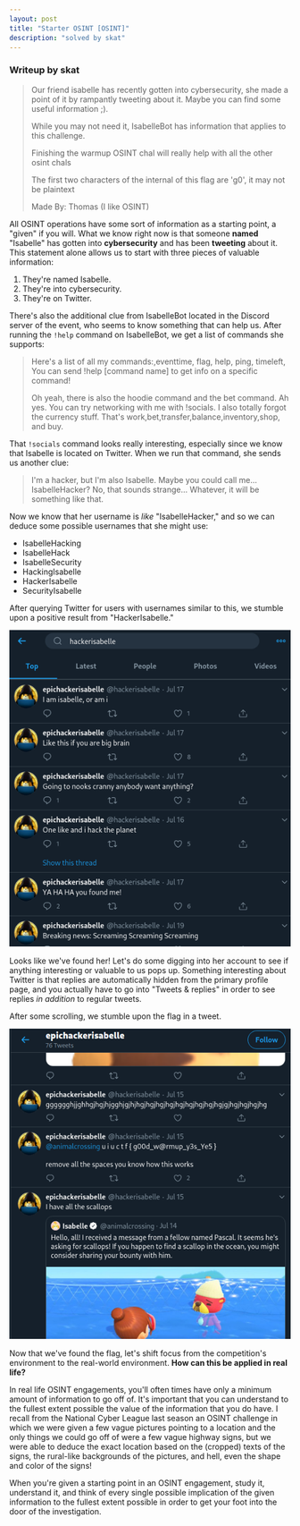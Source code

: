 ```yaml
---
layout: post
title: "Starter OSINT [OSINT]"
description: "solved by skat"
---
```


### Writeup by skat

> Our friend isabelle has recently gotten into cybersecurity, she made a point of it by rampantly tweeting about it. Maybe you can find some useful information ;).
> 
> While you may not need it, IsabelleBot has information that applies to this challenge.
> 
> Finishing the warmup OSINT chal will really help with all the other osint chals
> 
> The first two characters of the internal of this flag are 'g0', it may not be plaintext
> 
> Made By: Thomas (I like OSINT)

All OSINT operations have some sort of information as a starting point, a "given" if you will. What we know right now is that someone **named** "Isabelle" has gotten into **cybersecurity** and has been **tweeting** about it. This statement alone allows us to start with three pieces of valuable information:

1. They're named Isabelle.
2. They're into cybersecurity.
3. They're on Twitter.

There's also the additional clue from IsabelleBot located in the Discord server of the event, who seems to know something that can help us. After running the `!help` command on IsabelleBot, we get a list of commands she supports:

> Here's a list of all my commands:,eventtime, flag, help, ping, timeleft,
> You can send !help [command name] to get info on a specific command!
> 
> Oh yeah, there is also the hoodie command and the bet command. Ah yes. You can try networking with me with !socials.
> I also totally forgot the currency stuff. That's work,bet,transfer,balance,inventory,shop, and buy.

That `!socials` command looks really interesting, especially since we know that Isabelle is located on Twitter. When we run that command, she sends us another clue:

> I'm a hacker, but I'm also Isabelle. Maybe you could call me... IsabelleHacker? No, that sounds strange... Whatever, it will be something like that.

Now we know that her username is *like* "IsabelleHacker," and so we can deduce some possible usernames that she might use:

- IsabelleHacking
- IsabelleHack
- IsabelleSecurity
- HackingIsabelle
- HackerIsabelle
- SecurityIsabelle

After querying Twitter for users with usernames similar to this, we stumble upon a positive result from "HackerIsabelle."

![](/img/uiuctf2020/img00.png)

Looks like we've found her! Let's do some digging into her account to see if anything interesting or valuable to us pops up. Something interesting about Twitter is that replies are automatically hidden from the primary profile page, and you actually have to go into "Tweets \& replies" in order to see replies *in addition* to regular tweets.

After some scrolling, we stumble upon the flag in a tweet.

![](/img/uiuctf2020/img01.png)

Now that we've found the flag, let's shift focus from the competition's environment to the real-world environment. **How can this be applied in real life?**

In real life OSINT engagements, you'll often times have only a minimum amount of information to go off of. It's important that you can understand to the fullest extent possible the value of the information that you do have. I recall from the National Cyber League last season an OSINT challenge in which we were given a few vague pictures pointing to a location and the only things we could go off of were a few vague highway signs, but we were able to deduce the exact location based on the (cropped) texts of the signs, the rural-like backgrounds of the pictures, and hell, even the shape and color of the signs!

When you're given a starting point in an OSINT engagement, study it, understand it, and think of every single possible implication of the given information to the fullest extent possible in order to get your foot into the door of the investigation.
